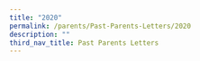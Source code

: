 ```yaml
---
title: "2020"
permalink: /parents/Past-Parents-Letters/2020
description: ""
third_nav_title: Past Parents Letters
---
```

